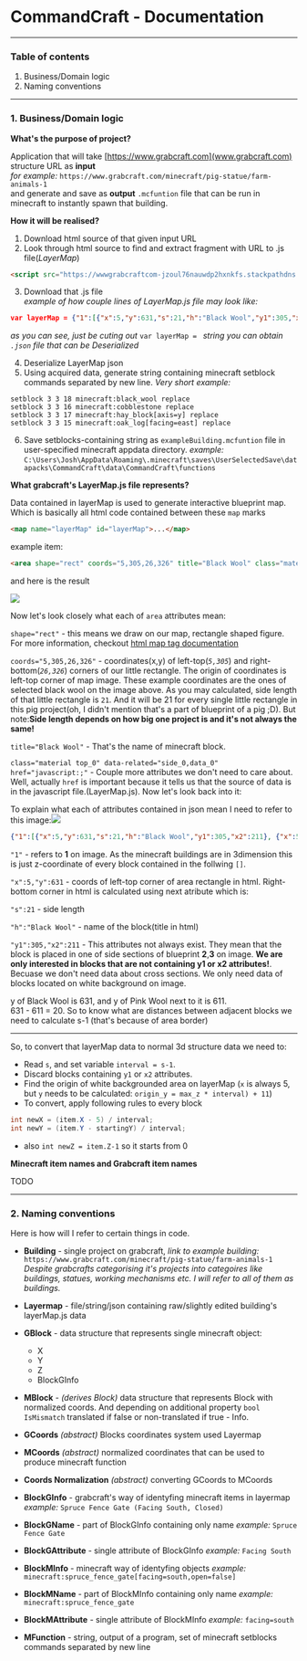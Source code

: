 # CommandCraft - Documentation
----------------
### Table of contents
1. Business/Domain logic
2. Naming conventions

-----------------

### 1. Business/Domain logic

**What's the purpose of project?**


Application that will take [https://www.grabcraft.com](www.grabcraft.com) structure URL as **input**   
*for example:* ```https://www.grabcraft.com/minecraft/pig-statue/farm-animals-1```  
and generate and save as **output** ```.mcfuntion``` file  that can be run in minecraft to instantly spawn that building.

**How it will be realised?**

1. Download html source of that given input URL
2. Look through html source to find and extract fragment with URL to .js file(*LayerMap*)  
```html
<script src="https://wwwgrabcraftcom-jzoul76nauwdp2hxnkfs.stackpathdns.com/js/LayerMap/LayerMap_35.js"></script>     
```
3. Download that .js file  
_example of how couple lines of LayerMap.js file may look like:_
```json
var layerMap = {"1":[{"x":5,"y":631,"s":21,"h":"Black Wool","y1":305,"x2":211},{"x":5,"y":611,"s":21,"h":"Pink Wool","x2":211},{"x":5,"y":591,"s":21,"h":"Pink Wool","x2":211},{"x":5,"y":571,"s":21,"h":"Black Wool","x2":211},
```
  *as you can see, just be cuting out* ```var layerMap = ``` *string you can obtain ```.json``` file that can be Deserialized*

4. Deserialize LayerMap json
5. Using acquired data, generate string containing minecraft setblock commands separated by new line. *Very short example:*  
```
setblock 3 3 18 minecraft:black_wool replace
setblock 3 3 16 minecraft:cobblestone replace
setblock 3 3 17 minecraft:hay_block[axis=y] replace
setblock 3 3 15 minecraft:oak_log[facing=east] replace
```

6. Save setblocks-containing string as ```exampleBuilding.mcfuntion``` file in user-specified minecraft appdata directory. *example:* ```C:\Users\Josh\AppData\Roaming\.minecraft\saves\UserSelectedSave\datapacks\CommandCraft\data\CommandCraft\functions```

**What grabcraft's LayerMap.js file represents?**

Data contained in layerMap is used to generate interactive blueprint map. Which is basically all html code contained between these ```map``` marks
```html
<map name="layerMap" id="layerMap">...</map>
```

example item:
```html
<area shape="rect" coords="5,305,26,326" title="Black Wool" class="material top_0" data-related="side_0,data_0" href="javascript:;">
```
and here is the result

![](https://i.ibb.co/9Hh0D3N/abc2.png)


Now let's look closely what each of ```area``` attributes mean:

```shape="rect"``` - this means we draw on our map, rectangle shaped figure. For more information, checkout [html map tag documentation](https://www.w3schools.com/tags/tag_map.asp)

```coords="5,305,26,326"``` - coordinates(x,y) of left-top(*```5,305```*) and right-bottom(*```26,326```*) corners of our little rectangle. The origin of coordinates is left-top corner of map image. These example coordinates are the ones of selected black wool on the image above. As you may calculated, side length of that little rectangle is ```21```. And it will be 21 for every single little rectangle in this pig project(oh, I didn't mention that's a part of blueprint of a pig ;D). But note:**Side length depends on how big one project is and it's not always the same!**

```title="Black Wool"``` - That's the name of minecraft block.

```class="material top_0" data-related="side_0,data_0" href="javascript:;"``` - Couple more attributes we don't need to care about. Well, actually ```href``` is important because it tells us that the source of data is in the javascript file.(LayerMap.js). Now let's look back into it:


To explain what each of attributes contained in json mean I need to refer to this image:![](https://i.ibb.co/s3rKwT4/abc.png)

```json
{"1":[{"x":5,"y":631,"s":21,"h":"Black Wool","y1":305,"x2":211}, {"x":5,"y":611,"s":21,"h":"Pink Wool","x2":211}
```
```"1"``` - refers to **1** on image. As the minecraft buildings are in 3dimension this is just z-coordinate of every block contained in the follwing ```[]```.  

```"x":5,"y":631``` - coords of left-top corner of area rectangle in html. Right-bottom corner in html is calculated using next atribute which is:

```"s":21``` - side length

```"h":"Black Wool"``` - name of the block(title in html)

```"y1":305,"x2":211``` - This attributes not always exist. They mean that the block is placed in one of side sections of blueprint **2**,**3** on image. **We are only interested in blocks that are not containing y1 or x2 attributes!**. Becuase we don't need data about cross sections. We only need data of blocks located on white background on image.

y of Black Wool is 631, and y of Pink Wool next to it is 611.  
631 - 611 = 20. So to know what are distances between adjacent blocks we need to calculate s-1 (that's because of area border)


-------------
So, to convert that layerMap data to normal 3d structure data we need to:
* Read ```s```, and set variable ```interval = s-1```.
* Discard blocks containing ```y1``` or ```x2``` attributes.
* Find the origin of white backgrounded area on layerMap
(```x``` is always 5, but ```y``` needs to be calculated: ```origin_y = max_z * interval) + 11```)
* To convert, apply following rules to every block
```csharp
int newX = (item.X - 5) / interval;
int newY = (item.Y - startingY) / interval;
```
* also ```int newZ = item.Z-1``` so it starts from 0

**Minecraft item names and Grabcraft item names**

TODO

-------------------------------

### 2. Naming conventions

Here is how will I refer to certain things in code.

* **Building** - single project on grabcraft, *link to example building:* ```https://www.grabcraft.com/minecraft/pig-statue/farm-animals-1``` _Despite grabcrafts categorising it's projects into categoires like buildings, statues, working mechanisms etc. I will refer to all of them as buildings._

* **Layermap** - file/string/json containing raw/slightly edited building's layerMap.js data

* **GBlock** - data structure that represents single minecraft object:
  * X
  * Y
  * Z
  * BlockGInfo

* **MBlock** - _(derives Block)_ data structure that represents Block with normalized coords. And depending on additional property ```bool IsMismatch``` translated if false or non-translated if true - Info.

* **GCoords** _(abstract)_ Blocks coordinates system used Layermap

* **MCoords** _(abstract)_ normalized coordinates that can be used to produce minecraft function

* **Coords Normalization** _(abstract)_ converting GCoords to MCoords

* **BlockGInfo** - grabcraft's way of identyfing minecraft items in layermap *example:* ```Spruce Fence Gate (Facing South, Closed)```

* **BlockGName** - part of BlockGInfo containing only name *example:* ```Spruce Fence Gate```

* **BlockGAttribute** - single attribute of BlockGInfo *example:* ```Facing South```

* **BlockMInfo** - minecraft way of identyfing objects *example:* ```minecraft:spruce_fence_gate[facing=south,open=false]```

* **BlockMName** - part of BlockMInfo containing only name *example:* ```minecraft:spruce_fence_gate```

* **BlockMAttribute** - single attribute of BlockMInfo *example:* ```facing=south```

* **MFunction** - string, output of a program, set of minecraft setblocks commands separated by new line
